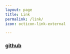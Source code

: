 ```yaml
---
layout: page
title: Link
permalink: /link/
icon: octicon-link-external

---
```


### [github](https://eccentric-w.github.io/blog/)